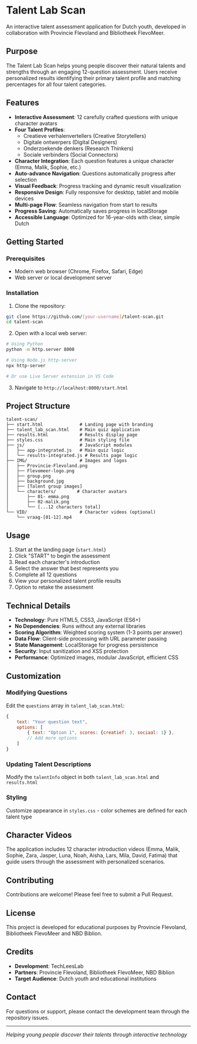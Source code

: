 # Talent Lab Scan

An interactive talent assessment application for Dutch youth, developed in collaboration with Provincie Flevoland and Bibliotheek FlevoMeer.

## Purpose

The Talent Lab Scan helps young people discover their natural talents and strengths through an engaging 12-question assessment. Users receive personalized results identifying their primary talent profile and matching percentages for all four talent categories.

## Features

- **Interactive Assessment**: 12 carefully crafted questions with unique character avatars
- **Four Talent Profiles**:
  - Creatieve verhalenvertellers (Creative Storytellers)
  - Digitale ontwerpers (Digital Designers)
  - Onderzoekende denkers (Research Thinkers)
  - Sociale verbinders (Social Connectors)
- **Character Integration**: Each question features a unique character (Emma, Malik, Sophie, etc.)
- **Auto-advance Navigation**: Questions automatically progress after selection
- **Visual Feedback**: Progress tracking and dynamic result visualization
- **Responsive Design**: Fully responsive for desktop, tablet and mobile devices
- **Multi-page Flow**: Seamless navigation from start to results
- **Progress Saving**: Automatically saves progress in localStorage
- **Accessible Language**: Optimized for 16-year-olds with clear, simple Dutch

## Getting Started

### Prerequisites
- Modern web browser (Chrome, Firefox, Safari, Edge)
- Web server or local development server

### Installation

1. Clone the repository:
```bash
git clone https://github.com/[your-username]/talent-scan.git
cd talent-scan
```

2. Open with a local web server:
```bash
# Using Python
python -m http.server 8000

# Using Node.js http-server
npx http-server

# Or use Live Server extension in VS Code
```

3. Navigate to `http://localhost:8000/start.html`

## Project Structure

```
talent-scan/
├── start.html              # Landing page with branding
├── talent_lab_scan.html    # Main quiz application
├── results.html            # Results display page
├── styles.css              # Main styling file
├── js/                     # JavaScript modules
│   ├── app-integrated.js   # Main quiz logic
│   └── results-integrated.js # Results page logic
├── IMG/                    # Images and logos
│   ├── Provincie-Flevoland.png
│   ├── Flevomeer-logo.png
│   ├── group.png
│   ├── background.jpg
│   ├── [Talent group images]
│   └── characters/        # Character avatars
│       ├── 01- emma.png
│       ├── 02-malik.png
│       └── [...12 characters total]
└── VID/                    # Character videos (optional)
    └── vraag-[01-12].mp4
```

## Usage

1. Start at the landing page (`start.html`)
2. Click "START" to begin the assessment
3. Read each character's introduction
4. Select the answer that best represents you
5. Complete all 12 questions
6. View your personalized talent profile results
7. Option to retake the assessment

## Technical Details

- **Technology**: Pure HTML5, CSS3, JavaScript (ES6+)
- **No Dependencies**: Runs without any external libraries
- **Scoring Algorithm**: Weighted scoring system (1-3 points per answer)
- **Data Flow**: Client-side processing with URL parameter passing
- **State Management**: LocalStorage for progress persistence
- **Security**: Input sanitization and XSS protection
- **Performance**: Optimized images, modular JavaScript, efficient CSS

## Customization

### Modifying Questions
Edit the `questions` array in `talent_lab_scan.html`:
```javascript
{
    text: "Your question text",
    options: [
        { text: "Option 1", scores: {creatief: 3, sociaal: 1} },
        // Add more options
    ]
}
```

### Updating Talent Descriptions
Modify the `talentInfo` object in both `talent_lab_scan.html` and `results.html`

### Styling
Customize appearance in `styles.css` - color schemes are defined for each talent type

## Character Videos

The application includes 12 character introduction videos (Emma, Malik, Sophie, Zara, Jasper, Luna, Noah, Aisha, Lars, Mila, David, Fatima) that guide users through the assessment with personalized scenarios.

## Contributing

Contributions are welcome! Please feel free to submit a Pull Request.

## License

This project is developed for educational purposes by Provincie Flevoland, Bibliotheek FlevoMeer and NBD Biblion.

## Credits

- **Development**: TechLeesLab
- **Partners**: Provincie Flevoland, Bibliotheek FlevoMeer, NBD Biblion
- **Target Audience**: Dutch youth and educational institutions

## Contact

For questions or support, please contact the development team through the repository issues.

---

*Helping young people discover their talents through interactive technology*